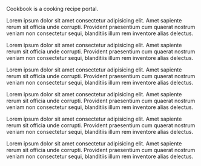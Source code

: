 Cookbook is a cooking recipe portal.

Lorem ipsum dolor sit amet consectetur adipisicing elit. Amet sapiente rerum sit officia unde corrupti. Provident praesentium cum quaerat nostrum veniam non consectetur sequi, blanditiis illum rem inventore alias delectus.

Lorem ipsum dolor sit amet consectetur adipisicing elit. Amet sapiente rerum sit officia unde corrupti. Provident praesentium cum quaerat nostrum veniam non consectetur sequi, blanditiis illum rem inventore alias delectus.

Lorem ipsum dolor sit amet consectetur adipisicing elit. Amet sapiente rerum sit officia unde corrupti. Provident praesentium cum quaerat nostrum veniam non consectetur sequi, blanditiis illum rem inventore alias delectus.

Lorem ipsum dolor sit amet consectetur adipisicing elit. Amet sapiente rerum sit officia unde corrupti. Provident praesentium cum quaerat nostrum veniam non consectetur sequi, blanditiis illum rem inventore alias delectus.

Lorem ipsum dolor sit amet consectetur adipisicing elit. Amet sapiente rerum sit officia unde corrupti. Provident praesentium cum quaerat nostrum veniam non consectetur sequi, blanditiis illum rem inventore alias delectus.

Lorem ipsum dolor sit amet consectetur adipisicing elit. Amet sapiente rerum sit officia unde corrupti. Provident praesentium cum quaerat nostrum veniam non consectetur sequi, blanditiis illum rem inventore alias delectus.
